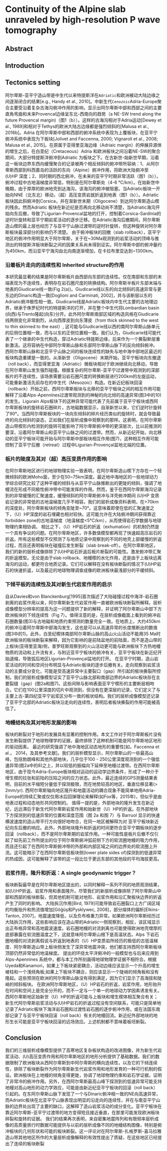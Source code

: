 # Continuity of the Alpine slab unraveled by high-resolution P wave tomography
## Abstract
## Introduction
## Tectonics setting    
阿尔卑斯-亚平宁造山带是中生代以来特提斯洋在`Adriatic`和欧洲被动大陆边缘之间逐渐闭合的结果[e.g., Handy et al., 2010]。中新生代`Cenozoic`Adria-Europe聚合主要受沿着复杂古海沟俯冲作用的影响，显示出阿尔卑斯中部和西部之间的主要直角弯曲和未来Provencal边缘呈东北-西南向的趋势（a NE-SW trend along the future Provencal margin)（图1（b））。这样的古海沟相对于Adria运动[Dewey et al., 1989]和相对于Tethys的欧洲大陆古边缘都是强烈倾斜的[Malusa et al., 2016b]。Adria 在阿尔卑斯中部和西部的俯冲系统中表现为上覆板块，在亚平宁俯冲系统中表现为下板块[Jolivet and Faccenna, 2000; Vignaroli et al., 2008; Malusa et al., 2015]。在原属于亚得里亚海边缘（Adriaic margin）的伸展异源体的增生之后，在白垩纪（Cretaceous）Adria 和欧洲板块之间沿着NE-SW的聚合期间，大部分特提斯洋俯冲到Adriatic 为板块之下。在古新世-始新世早期，沿着这一板块边界东西向缓慢聚合的记录被两个相反倾斜的俯冲带所容纳：1、从阿尔卑斯西部到科西嘉岛的活跃的东向（Alpine）俯冲作用，将欧洲大陆俯冲至 (U)HP 深度；2、同时期的西北俯冲，在未来的亚平宁时期非常活跃（图1（b））。俯冲过程中古地温梯度非常低，特别是在阿尔卑斯处（4-6 ℃/km）。在始新世中晚期，由于厚厚的欧洲地壳到达海沟，该海沟的俯冲被阻塞。当Adriatic板块一开始向NNE（北东北）移动，（超）高压变质岩就折返到地表（图1（b））。Adriatic 板块因此斜俯冲到Corsica，并在渐新世末期（Oligocene）到达阿尔卑斯造山楔的残余。然而Adriatic 板块在新近纪是否再向北移动尚不清楚，当Adriatic海沟开始向东后撤，导致了Ligurian-Provencal盆地的打开，控制着Corsica-Sardinia的逆时针旋转和亚平宁期岩浆活动的逐步迁移。在Adriatic海沟后撤期间，阿尔卑斯造山楔的最上层也经历了与亚平宁山脉过渡带的逆时针旋转，但这种旋转对阿尔卑斯板块最深部分的影响仍不清楚。
由于俯冲板块的回撤（slab rollback），亚平宁地区的俯冲作用明显大于阿尔卑斯，关于在~30Ma观测到的岩浆活动的顶峰与推测出的特提斯洋板块断裂之间的因果关系尚未得到证实。阿尔卑斯中部的俯冲量约为450km，而沿亚平宁海沟由北向南逐渐增加，在卡拉布里亚达到~1300km。

### 沿着板片走向的连续性和 Inherited structure的作用
本研究最显著的结果是阿尔卑斯板片由西部向东部的连续性。仅在南部和东部的末端表现为不连续性，表明存在岩石圈尺度的转换结构。阿尔卑斯半板片东部末端与地表的Giudicarie线一致(Fig 2(a))。Giudicarie线以东的向北倾斜的高速异常与更东边的Dinaric构造一致[Doglioni and Carminati, 2002]，并与该断层以东的Adriatic俯冲极性相一致。Giudicarie线是Adriatic板块内中生代主要的古地理边界，继承于侏罗纪时代的特提斯洋的打开，并在整个中生代将Lombardian basin (向西)与Trento隆起(向东)分开。此外阿尔卑斯南部区域的构造风格在Giudicarie线两侧变化非常剧烈，从向西厚皮到向东薄皮（from thick skinned to the west to thin skinned to the east）, 这可能与Giudicarie线以西的南阿尔卑斯山脉单元的后侧位置相一致，而与以东的正侧位置相一致。我们认为，Giudicarie线可能代表了一个继承的中生代构造，穿过Adriatic特提斯边缘，后来作为一个撕裂断层重新激活。这将容纳在中部阿尔卑斯山脉和东部阿尔卑斯山脉下的反向倾斜俯冲。
西阿尔卑斯山脉和北亚平宁山脉之间的板块连续性的缺失与地中海中部地区最近的板块构造重建是一致的。从渐新世（Oligocene）末期开始，亚平宁板块向东撤退（roll back），而亚得里亚海（Adriatic）微板块相对于欧洲继续向北移动，导致在阿尔卑斯山发生强烈碰撞。根据复杂的阿尔卑斯-亚平宁过渡带中观测到的深部板片的不连续性，该场景需要沿岩石圈尺度的转换断层进行200km的左旋运动，可能重新激活先前存在的中生代（Mesozoic）构造。在新近纪板块回滚（rollback）开始之前，西阿尔卑斯板块与北移的亚平宁板块之间的相互作用可能解释了沿着Alps-Apennines过渡带观测到的神秘的向北倾的高速异常(图3中的10)的发生。Ligurain Alps板块下的这种异常可能代表了先前属于亚平宁板块或西阿尔卑斯板块的旋转岩石圈碎片，古地磁数据显示，自渐新世以来，它们逆时针旋转了90°。当西阿尔卑斯板块的一块向东倾斜的碎片经历类似的旋转时，就会导致最终的向北倾斜的姿态，正如我们在层析成像中观察到的那样。这表明，在阿尔卑斯造山带楔形内检测到的旋转可能影响了阿尔卑斯俯冲带的更深层次，比以前推测的要深，沿着阿尔卑斯山和亚平宁山脉之间的过渡带。然而，从新近纪开始，向北移动的亚平宁板块可能开始与阿尔卑斯中部板块相互作用(图7)，这种相互作用可能控制了亚平宁后撤（retreat）过程中Ligurian-Provençal盆地北端的位置。
### 板片的陡度及其对（超）高压变质作用的影响
在阿尔卑斯地区进行的地球物理实验一致表明，在阿尔卑斯造山楔下方存在一个轻微倾斜的欧洲Moho面，至少在50~75km深度。最近地中海地区的一些地球动力学综合研究比较了这种平缓的倾斜与从亚平宁山脉推断出的更陡的倾斜，强调了地幔流在形成不同极性俯冲带中可能发挥的作用。然而，鉴于在西阿尔卑斯海沟记录到的非常缓慢的汇聚速度，缓慢倾斜的阿尔卑斯俯冲与洋壳俯冲期间 (U)HP 变质岩记录的非常低的古地温梯度几乎不相容。我们的层析成像资料表明，在>70km的深度处，阿尔卑斯板块的倾角变陡至~70°。这意味着即使在低的汇聚速度之下，（U）HP深度的岩石埋藏也相对较快。这可能允许在大陆俯冲期间获得靠近forbidden zone的古地温梯度（地温梯度<5℃/km），从而使得岩石学数据与地球物理约束相协调。
相比之下，（U）HP岩石的折返（exhumation）的机制仍然是一个具有争议的问题。在阿尔卑斯地区，许多数值模型都再现了快速超高压岩石的折返。所有这些模型不仅预测了与地质记录中观察到的不同的地壳上部缓慢的折返过程，而且还表明板块在碰撞后发生断裂（slab break-off）。在阿尔卑斯地区，我们的新的层析成像排除了(U)HP岩石折返后板片断裂的可能性。激发俯冲带汇聚的折返模型。无论是由于slab rollback、地幔楔的水化作用，还是由于上板块远离海沟的运动，都更符合地质记录。它们可以解释在没有板块断裂的情况下(U)HP岩石的快速折返，以及最近的地球物理调查成像的欧洲板块最浅部分的平缓倾斜。
### 下倾平板的连续性及其对新生代岩浆作用的启示
自从Davies和von Blanckenburg[1995]首次描述了大陆碰撞过程中海洋-岩石圈剥离的岩浆作用以来，阿尔卑斯新生代岩浆作用一直被欧洲板块断裂所解释。层析成像模型分辨率的提高为这一问题提供了新的解释，并证明了阿尔卑斯山中部下方欧洲板块的下倾连续性（Fig 7）。值得注意的是，在层析成像截面上看到的俯冲岩石圈数量(图3)与古地磁和地质约束预测的数量完全一致。在地质上，大约450km的俯冲沿着阿尔卑斯中部海沟发生，这也是可以从高速异常的长度推断出的数值(图3中的1)。此外，白垩纪楔体南部阿尔卑斯山脉的高山火山活动不能用35 Ma时欧洲板块的板块断裂来解释，因为它影响的是前陆盆地的前陆面，而不是造山带的上板块(亚得里亚海)侧，普罗旺斯观察到的火山活动更可能与欧洲板块下方热地幔物质的流动和上升流有关，与附近亚平宁板块的俯冲有关，亚平宁板块在新近纪开始退缩，导致弧后地区Ligurian-Provençal盆地的打开。
在亚平宁时期，造山岩浆活动的时间和空间分布明显与Adriatic板块的逐步后撤有关。走向观察到岩浆活动的主要成分变化，可能是受高速异常中主要裂口（gap）所引起的板块撕裂所控制。我们的层析成像模型证实了亚平宁山脉北部和南部边界的Adriatic板块存在主要裂缝（gap）(图2a和图7)。这些间隙与影响表面亚平宁楔形的主要断层相吻合。它们在100公里深度的切片中观测到，但没有在更深层的记录，它们定义了与主要上古-第四纪亚平宁岩浆区分布一致的板状结构。我们的层析成像模型还记录了亚平宁北部的Adriatic板块沿走向的连续性，表明后者板块撕裂的作用可能被高估了。
### 地幔结构及其对地形发展的影响
板块的断裂对于地形的发展具有显著的控制作用。本文工作对于阿尔卑斯板片没有发生断裂提供了地球物理学的证据，最终排除了这种机制可能是阿尔卑斯地区地形的驱动因素。
最近的研究强调了地中海地区动态地形的重要性[如，Faccenna et al.， 2014，及其参考文献]。我们的层析模型显示，阿尔卑斯山的一些最高山峰，包括勃朗峰和其他外部地块，几乎位于100 - 250公里深度观测到的一个强低速异常(图2a中的8)之上，并以较低的振幅向下延伸至地幔过渡带。在西阿尔卑斯地区，由于现今Adria-Europe板块相对运动的运动学边界条件，形成了一种介于增生楔的拉张和前陆的压陷之间的应力状态。此外，最近连续的GPS测量结果表明，目前的水平缩短分量低于探测极限，而在地势较高的地区，垂直位移显著(> 2mm/yr). 西阿尔卑斯轴向地区隆升和地震活动的耦合现象不能简单地用Adria-Europe的持续汇聚或仅仅用冰后回弹理论来解释(如Fox等，2015年)，但似乎是由地表过程和动态地形共同控制的。
值得一提的是，外部地块的隆升发生在新近纪，远远滞后于新生代阿尔卑斯岩浆作用和始新世（U）HP的折返。在外部地块下方探测到的低速异常的位置和深度范围（图 2a 和图 7）与 Barruol 显示的快速横波速度的造山带平行方向很好地吻合，在同一地区被解释为对 亚平宁板块新近纪向东后撤的响应。此外，外部地块隆升和折返的时间更符合亚平宁期板块的逐步回滚（rollback），而不是阿尔卑斯期的岩浆作用。一种可能性是板片后撤不仅引起了如先前工作所提出的位于阿尔卑斯俯冲弧前侧下方的软流圈地幔的吸力作用，而且还引起了在西阿尔卑斯俯冲带的外部和内部区域之间的边界处的软流圈上升流。这可能暗示了在西阿尔卑斯低板块侧(lower plate sides of)探测到的低速异常的热成因，这可能解释了该带的这一段比位于更远东部的其他段的平均海拔更高。
### 岩浆作用，隆升和折返：A single geodynamic trigger？
板块断裂最早是在阿尔卑斯地区提出的，以同时解释一系列不同的地质观测结果，如(U)HP折返、岩浆作用和表面隆升。尽管我们的新层析成像排除了阿尔卑斯山中部和西部的板块断裂，但其他机制可能对地形、岩浆作用和沿汇聚板块边界的折返产生了同时的影响。
大陆拆沉作用[Bird, 1979]可能导致岩石圈裂口上方广阔区域的均衡抬升和热流值增加[Göğüş和Pysklywec, 2008]，部分熔体的偏析[Elkins-Tanton, 2007]，地震速度降低，以及负布格重力异常。如果欧洲阿尔卑斯经历过大陆拆沉作用，这些影响应该在造山带的Adriatic一侧观察到，相反，该区域显示出正布格异常和高地震波速度。岩石圈地幔的对流剥离也可能使得欧洲地壳增厚的底部暴露在软流圈温度之下，这就意味阿尔卑斯山根下是高温状态。Alps 下岩石圈地幔的对流剥离假说与折返到地表的（U）HP变质岩所经历的极低的古低温梯度、阿尔卑斯造山带上板块侧发生了深异常地震冲突，他们都支持西阿尔卑斯板块顶部仍然非常低的地温梯度。
提出的环绕太平洋俯冲的一般模型也与后来应用到Alps-Apennines 系统中，都与本工作所刻画得地球物理学证据不相符合。根据Uyeda和Kanamori，如果上下板块紧密耦合，活动边缘应该显示一个升高的增生棱柱和一个浅倾角板;如果上下板块不耦合，则应该显示一个陡峭的倾角板和没有隆起。这些预测在欧洲的阿尔卑斯山脉没有得到满足，因为它们显示了高海拔和陡峭的倾斜板块。
在欧洲阿尔卑斯地区，（U）HP岩石的折返，岩浆作用，地形抬升在时间和空间上是完全分开的，而不一定与一个单一的地球动力学因素诱发有关。西阿尔卑斯地区始新世（U）HP的折返可能与上板块和增生楔体相互聚合有关；新生代阿尔卑斯岩浆活动与(U)HP岩石的折返过程没有空间联系，可能只是简单地记录了Adriatic板块下海洋岩石圈和过渡性岩石圈的逐步俯冲作用，或在法国东南部记录了与亚平宁板块回滚（roll back）有关的地幔回流。新近纪外部地块的地形生长可能是亚平宁板块回滚的远场效应。上述机制都不意味着板坯断裂。
## Conclusion
我们的三维层析成像模型提供了高寒地区复杂板状构造的改进图像，并为新生代岩浆活动、(U)高压变质作用和阿尔卑斯地区的地形分析提供了基础数据。我们的数据限制了欧洲板块从西阿尔卑斯到中阿尔卑斯的横向连续性，以及它的下倾连续性，排除了板块断裂作为阿尔卑斯新生代岩浆作用和地形发育的一种可行机制的假设。欧洲板块在上地幔的倾角变得更陡，协调了地球物理约束和岩石学证据，证明了非常冷的俯冲作用。另外，在西阿尔卑斯最高山峰下探测到的低速异常可能支持地幔对高山地形的动力学效应，可能是由新近纪亚平宁板块的回滚（roll back）引起的。在东阿尔卑斯山脉下发现了一个与Dinaric俯冲相一致的NE向高速异常，而Adriatic板块在北亚平宁山脉表现出明显的沿走向的连续性，并在与南亚平宁山脉的边界处出现了主要的缺口，这解释了造山岩浆活动的成分变化。亚平宁板块在靠近阿尔卑斯-亚平宁过渡带的地方变得短且接近垂直，在那里可能发现欧洲板块碎裂和旋转的证据。
我们的结果再次表明，来自密集地震阵列和有限频率层析成像的高质量旅行时数据可能提供与以前的层析成像不同的地幔结构图像，特别是俯冲板块的几何形状和可能的板块断裂。这一评论对在阿尔卑斯-扎格罗斯-喜马拉雅造山带其他地区所作的大量层析成像解释的有效性提出了质疑，在这些地区已经提出了连续的板块断裂
